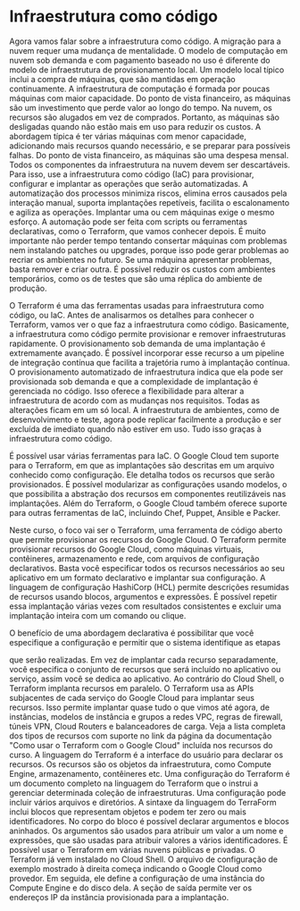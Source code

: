 # Infraestrutura como código

Agora vamos falar sobre a infraestrutura como código. A migração para a nuvem requer uma mudança de mentalidade. O modelo de computação em nuvem sob demanda e com pagamento baseado no uso é diferente do modelo de infraestrutura de provisionamento local. Um modelo local típico inclui a compra de máquinas, que são mantidas em operação continuamente. A infraestrutura de computação é formada por poucas máquinas com maior capacidade. Do ponto de vista financeiro, as máquinas são um investimento que perde valor ao longo do tempo. Na nuvem, os recursos são alugados em vez de comprados. Portanto, as máquinas são desligadas quando não estão mais em uso para reduzir os custos. A abordagem típica é ter várias máquinas com menor capacidade, adicionando mais recursos quando necessário, e se preparar para possíveis falhas. Do ponto de vista financeiro, as máquinas são uma despesa mensal. Todos os componentes da infraestrutura na nuvem devem ser descartáveis. Para isso, use a infraestrutura como código (IaC) para provisionar, configurar e implantar as operações que serão automatizadas. A automatização dos processos minimiza riscos, elimina erros causados pela interação manual, suporta implantações repetíveis, facilita o escalonamento e agiliza as operações. Implantar uma ou cem máquinas exige o mesmo esforço. A automação pode ser feita com scripts ou ferramentas declarativas, como o Terraform, que vamos conhecer depois. É muito importante não perder tempo tentando consertar máquinas com problemas nem instalando patches ou upgrades, porque isso pode gerar problemas ao recriar os ambientes no futuro. Se uma máquina apresentar problemas, basta remover e criar outra. É possível reduzir os custos com ambientes temporários, como os de testes que são uma réplica do ambiente de produção.

O Terraform é uma das ferramentas usadas para infraestrutura como código, ou IaC. Antes de analisarmos os detalhes para conhecer o Terraform, vamos ver o que faz a infraestrutura como código. Basicamente, a infraestrutura como código permite provisionar e remover infraestruturas rapidamente. O provisionamento sob demanda de uma implantação é extremamente avançado. É possível incorporar esse recurso a um pipeline de integração contínua que facilita a trajetória rumo à implantação contínua. O provisionamento automatizado de infraestrutura indica que ela pode ser provisionada sob demanda e que a complexidade de implantação é gerenciada no código. Isso oferece a flexibilidade para alterar a infraestrutura de acordo com as mudanças nos requisitos. Todas as alterações ficam em um só local. A infraestrutura de ambientes, como de desenvolvimento e teste, agora pode replicar facilmente a produção e ser excluída de imediato quando não estiver em uso. Tudo isso graças à infraestrutura como código.

É possível usar várias ferramentas para IaC. O Google Cloud tem suporte para o Terraform, em que as implantações são descritas em um arquivo conhecido como configuração. Ele detalha todos os recursos que serão provisionados. É possível modularizar as configurações usando modelos, o que possibilita a abstração dos recursos em componentes reutilizáveis nas implantações. Além do Terraform, o Google Cloud também oferece suporte para outras ferramentas de IaC, incluindo Chef, Puppet, Ansible e Packer.

Neste curso, o foco vai ser o Terraform, uma ferramenta de código aberto que permite provisionar os recursos do Google Cloud. O Terraform permite provisionar recursos do Google Cloud, como máquinas virtuais, contêineres, armazenamento e rede, com arquivos de configuração declarativos. Basta você especificar todos os recursos necessários ao seu aplicativo em um formato declarativo e implantar sua configuração. A linguagem de configuração HashiCorp (HCL) permite descrições resumidas de recursos usando blocos, argumentos e expressões. É possível repetir essa implantação várias vezes com resultados consistentes e excluir uma implantação inteira com um comando ou clique.

O benefício de uma abordagem declarativa é possibilitar que você especifique a configuração e permitir que o sistema identifique as etapas

 que serão realizadas. Em vez de implantar cada recurso separadamente, você especifica o conjunto de recursos que será incluído no aplicativo ou serviço, assim você se dedica ao aplicativo. Ao contrário do Cloud Shell, o Terraform implanta recursos em paralelo. O Terraform usa as APIs subjacentes de cada serviço do Google Cloud para implantar seus recursos. Isso permite implantar quase tudo o que vimos até agora, de instâncias, modelos de instância e grupos a redes VPC, regras de firewall, túneis VPN, Cloud Routers e balanceadores de carga. Veja a lista completa dos tipos de recursos com suporte no link da página da documentação "Como usar o Terraform com o Google Cloud" incluída nos recursos do curso. A linguagem do Terraform é a interface do usuário para declarar os recursos. Os recursos são os objetos da infraestrutura, como Compute Engine, armazenamento, contêineres etc. Uma configuração do Terraform é um documento completo na linguagem do Terraform que o instrui a gerenciar determinada coleção de infraestruturas. Uma configuração pode incluir vários arquivos e diretórios. A sintaxe da linguagem do TerraForm inclui blocos que representam objetos e podem ter zero ou mais identificadores. No corpo do bloco é possível declarar argumentos e blocos aninhados. Os argumentos são usados para atribuir um valor a um nome e expressões, que são usadas para atribuir valores a vários identificadores. É possível usar o Terraform em várias nuvens públicas e privadas. O Terraform já vem instalado no Cloud Shell. O arquivo de configuração de exemplo mostrado à direita começa indicando o Google Cloud como provedor. Em seguida, ele define a configuração de uma instância do Compute Engine e do disco dela. A seção de saída permite ver os endereços IP da instância provisionada para a implantação.